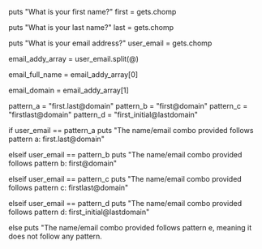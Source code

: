 <!-- # Email Predictor

Remember the email predictor algorithm we came up with in class? Your task is to implement this.

**Don't forget to write, think, or talk out the flow of your program without code first!!**

### Algorithm

#### Part 1 - Classification

1) Given a first/last and an email, be able to detect if it follows one of the following patterns and write the pattern letter to the terminal:
  * a. first.last (ie, jeffrey.konowitch)
  * b. first (ie, jeffrey)
  * c. firstlast (ie, jeffreykonowitch)
  * d. first_initiallast (ie, jkonowitch)
  * e. doesn't match any patterns

```ruby
name_email = ["Sean West", "sean.west@generalassemb.ly"]

# Your code should detect that the above name/email combo follows pattern a.
puts "The name/email provided follows pattern a"
```

*You may want to test several name/email pairs to make sure your code works.* -->

<!-- 
######
GOAL = 
get their info: first, last, email

check to see if their "email_full_name" matches their input full name(first+last)

      break down their email into name and domain
      combine their first and last input name to full name in email

compare the structure of their email address to pattern email addresses

if their email "full name" is ONLY first name, then matches pattern_b
###### -->


puts "What is your first name?"
first = gets.chomp

puts "What is your last name?"
last = gets.chomp

puts "What is your email address?"
user_email = gets.chomp

email_addy_array = user_email.split(@) 
<!-- #this gives us an array with totalname and domain
 -->
email_full_name = email_addy_array[0]
<!--     #this gives us values to compare to user first and last
 -->
email_domain = email_addy_array[1]
<!--     #this gives us domain piece to compare to pattern structure
 -->

pattern_a = "first.last@domain"
pattern_b = "first@domain"
pattern_c = "firstlast@domain"
pattern_d = "first_initial@lastdomain"


if user_email == pattern_a
puts "The name/email combo provided follows pattern a: first.last@domain"

elseif user_email == pattern_b
puts "The name/email combo provided follows pattern b: first@domain"

elseif user_email == pattern_c
puts "The name/email combo provided follows pattern c: firstlast@domain"

elseif user_email == pattern_d
puts "The name/email combo provided follows pattern d: first_initial@lastdomain"

else puts "The name/email combo provided follows pattern e, meaning it does not follow any pattern.
















<!-- 2) Given an array of name/email combos, count up the total number of times each pattern appears for a given domain name.

Given an array of inputs:
```ruby
names_emails = [ 
  ["Jeffrey Konowitch", "jeff.konowitch@generalassemb.ly"],
  ["Neel Patel", "neel.patel@generalassemb.ly"],
  ["Sean West", "sean.west@generalassemb.ly"],
  ["Jake Schwartz", "j@generalassemb.ly"],
  ["Brad Jacobs", "brad@google.com"],
  ["Cynthia Silvers", "cynthia@google.com"],
  ["Summer Sanders", "summer.sanders@nickelodeon.com"],
  ["Kenan Thompson", "kenan.thompson@nickelodeon.com"]
]
```

Your code should generate the following hash: 

```ruby

{
  "generalassemb.ly" => [a: 2, b: 0, c: 0, d: 0, e: 2],
  "google.com" => [a: 0, b: 2, c: 0, d: 0, e: 0],
  "nickelodeon.com" => [a: 2, b: 0, c: 0, d: 0, e: 0],
}

```

#### Part 2 - Prediction

1) Given a name/domain name pair predict what their email address is based on the pattern that was found the most.
  * If the most found pattern was `e` then ouput "Cannot predict."

```ruby
["PJ Hughes", "generalassemb.ly"]

# Your code should output:

puts ["pj.hughes@generalassembl.ly"]
```

2) Predict a batch of email addresses at once:

```ruby
[
  ["PJ Hughes", "generalassemb.ly"],
  ["Eric Schmidt", "google.com"],
  ["Kel Mitchell", "nickelodeon.com"]
]

# Your code should output:
puts [
  "pj.hughes@generalassemb.ly",
  "eric@google.com",
  "kel.mitchell@nickelodeon.com",
]
```
 -->
